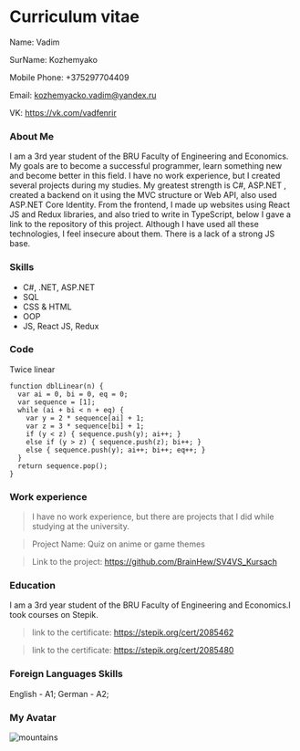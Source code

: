 # Сurriculum vitae
Name: Vadim

SurName: Kozhemyako

Mobile Phone: +375297704409

Email: kozhemyacko.vadim@yandex.ru

VK: https://vk.com/vadfenrir

### About Me
I am a 3rd year student of the BRU Faculty of Engineering and Economics. My goals are to become a successful programmer, learn something new and become better in this field. I have no work experience, but I created several projects during my studies. My greatest strength is C#, ASP.NET , created a backend on it using the MVC structure or Web API, also used ASP.NET Core Identity. From the frontend, I made up websites using React JS and Redux libraries, and also tried to write in TypeScript, below I gave a link to the repository of this project.
Although I have used all these technologies, I feel insecure about them. There is a lack of a strong JS base.
### Skills
- C#, .NET, ASP.NET
- SQL
- CSS & HTML
- OOP
- JS, React JS, Redux
### Code

Twice linear
```
function dblLinear(n) {
  var ai = 0, bi = 0, eq = 0;
  var sequence = [1];
  while (ai + bi < n + eq) {
    var y = 2 * sequence[ai] + 1;
    var z = 3 * sequence[bi] + 1;
    if (y < z) { sequence.push(y); ai++; }
    else if (y > z) { sequence.push(z); bi++; }
    else { sequence.push(y); ai++; bi++; eq++; }
  }
  return sequence.pop();
}
``` 
### Work experience
>I have no work experience, but there are projects that I did while studying at the university.

>Project Name: Quiz on anime or game themes

>Link to the project: https://github.com/BrainHew/SV4VS_Kursach

### Education
I am a 3rd year student of the BRU Faculty of Engineering and Economics.I took courses on Stepik.

>link to the certificate: https://stepik.org/cert/2085462

>link to the certificate: https://stepik.org/cert/2085480

### Foreign Languages Skills
English - A1;
German - A2;

### My Avatar
![mountains](https://i.pinimg.com/736x/31/ab/35/31ab35e277aafe1bb88eeba58ca97437--diablo-ii-fantasy-characters.jpg "Любимый Персонаж")
